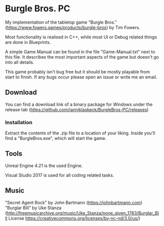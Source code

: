 # Burgle Bros. PC
My implementation of the tabletop game "Burgle Bros." (https://www.fowers.games/products/burgle-bros) by Tim Fowers.

Most functionality is realised in C++, while most UI or Debug related things are done in Blueprints.

A simple Game Manual can be found in the file "Game-Manual.txt" next to this file.
It describes the most important aspects of the game but doesn't go into all details.

This game probably isn't bug free but it should be mostly playable from start to finish.
If any bugs occur please open an issue or write me an email.

## Download

You can find a download link of a binary package for Windows under the release tab (https://github.com/janniklaskeck/BurgleBros-PC/releases)

### Installation

Extract the contents of the .zip file to a location of your liking.
Inside you'll find a "BurgleBros.exe", which will start the game.

## Tools
Unreal Engine 4.21 is the used Engine.

Visual Studio 2017 is used for all coding related tasks.

## Music
"Secret Agent Rock" by John Bartmann (https://johnbartmann.com)
"Burglar Bill" by Uke Stanza (http://freemusicarchive.org/music/Uke_Stanza/none_given_1783/Burglar_Bill License https://creativecommons.org/licenses/by-nc-nd/3.0/us/)
